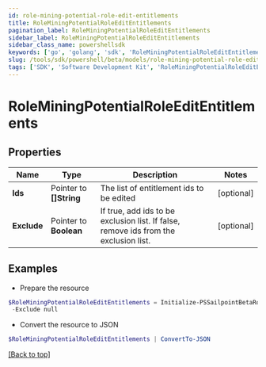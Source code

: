 ```yaml
---
id: role-mining-potential-role-edit-entitlements
title: RoleMiningPotentialRoleEditEntitlements
pagination_label: RoleMiningPotentialRoleEditEntitlements
sidebar_label: RoleMiningPotentialRoleEditEntitlements
sidebar_class_name: powershellsdk
keywords: ['go', 'golang', 'sdk', 'RoleMiningPotentialRoleEditEntitlements'] 
slug: /tools/sdk/powershell/beta/models/role-mining-potential-role-edit-entitlements
tags: ['SDK', 'Software Development Kit', 'RoleMiningPotentialRoleEditEntitlements']
---
```



# RoleMiningPotentialRoleEditEntitlements

## Properties

Name | Type | Description | Notes
------------ | ------------- | ------------- | -------------
**Ids** |  Pointer to **[]String** | The list of entitlement ids to be edited | [optional] 
**Exclude** |  Pointer to **Boolean** | If true, add ids to be exclusion list. If false, remove ids from the exclusion list. | [optional] 

## Examples

- Prepare the resource
```powershell
$RoleMiningPotentialRoleEditEntitlements = Initialize-PSSailpointBetaRoleMiningPotentialRoleEditEntitlements  -Ids null `
 -Exclude null
```

- Convert the resource to JSON
```powershell
$RoleMiningPotentialRoleEditEntitlements | ConvertTo-JSON
```


[[Back to top]](#) 

